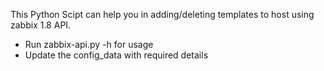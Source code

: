 This Python Scipt can help you in adding/deleting templates to host using zabbix 1.8 API.

- Run zabbix-api.py -h for usage
- Update the config_data with required details
